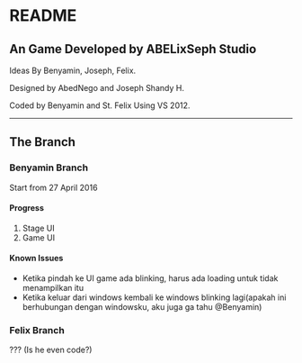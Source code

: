 # README

## An Game Developed by ABELixSeph Studio

Ideas By Benyamin, Joseph, Felix.

Designed by AbedNego and Joseph Shandy H.

Coded by Benyamin and St. Felix Using VS 2012.

***

## The Branch

### Benyamin Branch
Start from 27 April 2016

#### Progress
1. Stage UI
2. Game UI

#### Known Issues

- Ketika pindah ke UI game ada blinking, harus ada loading untuk tidak menampilkan itu
- Ketika keluar dari windows kembali ke windows blinking lagi(apakah ini berhubungan dengan windowsku, aku juga ga tahu @Benyamin)

### Felix Branch
???
(Is he even code?)